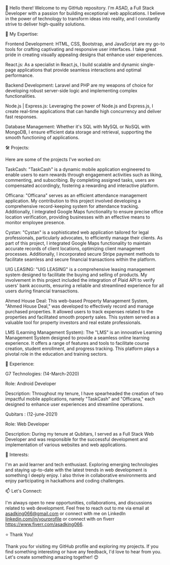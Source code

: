 👋 Hello there! Welcome to my GitHub repository. I'm ASAD, a Full Stack Developer with a passion for building exceptional web applications. I believe in the power of technology to transform ideas into reality, and I constantly strive to deliver high-quality solutions.

🚀 My Expertise:

Frontend Development: HTML, CSS, Bootstrap, and JavaScript are my go-to tools for crafting captivating and responsive user interfaces. I take great pride in creating visually appealing designs that enhance user experiences.

React.js: As a specialist in React.js, I build scalable and dynamic single-page applications that provide seamless interactions and optimal performance.

Backend Development: Laravel and PHP are my weapons of choice for developing robust server-side logic and implementing complex functionalities.

Node.js | Express.js: Leveraging the power of Node.js and Express.js, I create real-time applications that can handle high concurrency and deliver fast responses.

Database Management: Whether it's SQL with MySQL or NoSQL with MongoDB, I ensure efficient data storage and retrieval, supporting the smooth functioning of applications.

🛠️ Projects:

Here are some of the projects I've worked on:

TaskCash:
"TaskCash" is a dynamic mobile application engineered to enable users to earn rewards through engagement activities such as liking, commenting, and subscribing. By completing assigned tasks, users are compensated accordingly, fostering a rewarding and interactive platform.

Officana:
"Officana" serves as an efficient attendance management application. My contribution to this project involved developing a comprehensive record-keeping system for attendance tracking. Additionally, I integrated Google Maps functionality to ensure precise office location verification, providing businesses with an effective means to monitor employee presence.

Cystan:
"Cystan" is a sophisticated web application tailored for legal professionals, particularly advocates, to efficiently manage their clients. As part of this project, I integrated Google Maps functionality to maintain accurate records of client locations, optimizing client management processes. Additionally, I incorporated secure Stripe payment methods to facilitate seamless and secure financial transactions within the platform.

UIG LEASING:
"UIG LEASING" is a comprehensive leasing management system designed to facilitate the buying and selling of products. My involvement in this project included the integration of Plaid API to verify users' bank accounts, ensuring a reliable and streamlined experience for all users during financial transactions.

Ahmed House Deal:
This web-based Property Management System, "Ahmed House Deal," was developed to effectively record and manage purchased properties. It allowed users to track expenses related to the properties and facilitated smooth property sales. This system served as a valuable tool for property investors and real estate professionals.

LMS (Learning Management System):
The "LMS" is an innovative Learning Management System designed to provide a seamless online learning experience. It offers a range of features and tools to facilitate course creation, student enrollment, and progress tracking. This platform plays a pivotal role in the education and training sectors.


💼 Experience:

G7 Technologies: (14-March-2020)

Role: Android Developer 

Description: 
Throughout my tenure, I have spearheaded the creation of two impactful mobile applications, namely "TaskCash" and "Officana," each designed to enhance user experiences and streamline operations.

Qubitars : (12-june-2021)

Role: Web Developer

Description:
During my tenure at Qubitars, I served as a Full Stack Web Developer and was responsible for the successful development and implementation of various websites and web applications.


🌱 Interests:

I'm an avid learner and tech enthusiast. Exploring emerging technologies and staying up-to-date with the latest trends in web development is something I deeply enjoy. I also thrive in collaborative environments and enjoy participating in hackathons and coding challenges.

📫 Let's Connect:

I'm always open to new opportunities, collaborations, and discussions related to web development. Feel free to reach out to me via email at asadking066@gmail.com or connect with me on LinkedIn [linkedin.com/in/yourprofile](https://www.linkedin.com/in/asad-ali-66a8311b5/) or connect with on fiverr https://www.fiverr.com/asadking066.

⭐ Thank You!

Thank you for visiting my GitHub profile and exploring my projects. If you find something interesting or have any feedback, I'd love to hear from you. Let's create something amazing together! 😊

<!---
Asad-ali349/Asad-ali349 is a ✨ special ✨ repository because its `README.md` (this file) appears on your GitHub profile.
You can click the Preview link to take a look at your changes.
--->
